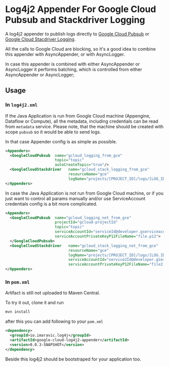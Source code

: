 Log4j2 Appender For Google Cloud Pubsub and Stackdriver Logging
===============================================================

A log4j2 appender to publish logs directly to [Google Cloud Pubsub](https://cloud.google.com/pubsub/docs/) or 
[Google Cloud Stacdriver Logging](https://cloud.google.com/logging/docs/).

All the calls to Google Cloud are blocking, 
so it's a good idea to combine this appender with AsyncAppender, or with AsyncLogger.

In case this appender is combined with either AsyncAppender or AsyncLogger it performs batching,
which is controlled from either AsyncAppender or AsyncLogger;

Usage
-----

### In `log4j2.xml`

If the Java Application is run from Google Cloud machine (Appengine, Dataflow or Compute), 
all the metadata, including credentials can be read from `metadata` service.
Please note, that the machine should be created with scope `pubsub` 
so it would be able to send logs.

In that case Appender config is as simple as possible.
```xml
<Appenders>
  <GoogleCloudPubsub  name="gcloud_logging_from_gce" 
                      topic="topic" 
                      autoCreateTopic="true"/>
  <GoogleCloudStackdriver   name="gcloud_stack_logging_from_gce"
                            resourceName="gce"
                            logName="projects/[PROJECT_ID]/logs/[LOG_ID]"/>
</Appenders>
```

In case the Java Application is not run from Google Cloud machine,
or if you just want to control all params manually and/or use ServiceAccount credentials
config is a bit more complicated.
```xml
<Appenders>
  <GoogleCloudPubsub  name="gcloud_logging_not_from_gce"
                      projectId="gcloud-projectId"
                      topic="topic"   
                      serviceAccountId="serviceId@developer.gserviceaccount.com"
                      serviceAccountPrivateKeyP12FileName="file.p12">
  </GoogleCloudPubsub>
  <GoogleCloudStackdriver   name="gcloud_stack_logging_not_from_gce"
                            resourceName="gce"
                            logName="projects/[PROJECT_ID]/logs/[LOG_ID]"
                            serviceAccountId="service2Id@developer.gserviceaccount.com"
                            serviceAccountPrivateKeyP12FileName="file2.p12"/>
</Appenders>
```

### In `pom.xml`

Artifact is still not uploaded to Maven Central.

To try it out, clone it and run 

```bash
mvn install
```

after this you can add following to your `pom.xml`

```xml
<dependency>
  <groupId>io.imaravic.log4j</groupId>
  <artifactId>google-cloud-log4j2-appender</artifactId>
  <version>0.0.3-SNAPSHOT</version>
</dependency>
```

Beside this log4j2 should be bootstraped for your application too.
